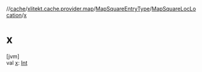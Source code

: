//[cache](../../../../index.md)/[xlitekt.cache.provider.map](../../index.md)/[MapSquareEntryType](../index.md)/[MapSquareLocLocation](index.md)/[x](x.md)

# x

[jvm]\
val [x](x.md): [Int](https://kotlinlang.org/api/latest/jvm/stdlib/kotlin/-int/index.html)
